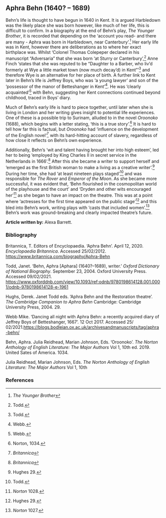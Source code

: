 ## Aphra Behn (1640? – 1689)

Behn’s life is thought to have begun in 1640 in Kent. It is argued Harbledown was the likely place she was born however, like much of her life, this is difficult to confirm. In a biography at the end of Behn’s play, _The Younger Brother_, it is recorded that depending on the ‘account you read- and there are many - Aphra was born in Harbledown, near Canterbury’.[^ref1] Her early life was in Kent, however there are deliberations as to where her exact birthplace was. Whilst ‘Colonel Thomas Colepeper declared in his manuscript “Adversaria” that she was born ‘at Sturry or Canterbury’,[^ref2] Anne Finch ‘states that she was reputed to be “Daughter to a Barber, who liv’d formerly at Wye a little market town (now much decay’d) in Kent”’[^ref3] and therefore Wye is an alternative for her place of birth. A further link to Kent later in Behn’s life is Jeffrey Boys, who was ‘a young lawyer’ and son of the ‘possessor of the manor of Betteshanger in Kent’[^ref4]. He was ‘clearly acquainted’[^ref5] with Behn, suggesting her Kent connections continued beyond childhood, traced in Boys’ diary.

Much of Behn’s early life is hard to piece together, until later when she is living in London and her writing gives insight to potential life experiences. One of these is a possible trip to Surinam, alluded to in the novel _Oroonoko_ (1688), which begins with a letter stating, ‘this is a true story’.[^ref6] It is hard to tell how far this is factual, but _Oroonoko_ had ‘influence on the development of the English novel’[^ref7] with its hard-hitting account of slavery, regardless of how close it reflects on Behn’s own experience.

Additionally, Behn’s ‘wit and talent having brought her into high esteem’, led her to being ‘employed by King Charles II in secret service in the Netherlands in 1666’.[^ref8] After this she became a writer to support herself and ‘emerged as the first British woman to make a living as a creative writer’.[^ref9] During her time, she had ‘at least nineteen plays staged’[^ref10] and was responsible for _The Rover_ and _Emperor of the Moon_. As she became more successful, it was evident that, ‘Behn flourished in the cosmopolitan world of the playhouse and the court’ and ‘Dryden and other wits encouraged her’[^ref11] as she began to have an impact on the theatre. This was at a point where ‘actresses for the first time appeared on the public stage’[^ref12] and this bled into Behn’s work, writing plays with ‘casts that included women’.[^ref13] Behn’s work was ground-breaking and clearly impacted theatre’s future.

**Article written by:** Alexa Barrett.

### Bibliography

Britannica, T. Editors of Encyclopaedia. ‘Aphra Behn’. April 12, 2020. _Encyclopaedia Britannica_. Accessed 25/02/2012. https://www.britannica.com/biography/Aphra-Behn

Todd, Janet. ‘Behn, Aphra [Aphara] (1640?–1689), writer.’ _Oxford Dictionary of National Biography_. September 23, 2004. Oxford University Press. Accessed 09/02/2021. https://www.oxforddnb.com/view/10.1093/ref:odnb/9780198614128.001.0001/odnb-9780198614128-e-1961

Hughs, Derek. Janet Todd eds. ‘Aphra Behn and the Restoration theatre’. _The Cambridge Companion to Aphra Behn_ Cambridge: Cambridge University Press, 2004. 29.

Webb Mike. ‘Dancing all night with Aphra Behn: a recently acquired diary of Jeffrey Boys of Betteshanger, 1667’. 12 Oct 2017. Accessed 25/ 02/2021.https://blogs.bodleian.ox.ac.uk/archivesandmanuscripts/tag/aphra-behn/

Behn, Aphra. Julia Reidhead, Marian Johnson, Eds. ‘Oroonoko’. _The Norton Anthology of English Literature: The Major Authors_ Vol 1, 10th ed. 2019. United Sates of America. 1034.

Julia Reidhead, Marian Johnson, Eds. _The Norton Anthology of English Literature: The Major Authors_ Vol 1, 10th

### References

[^ref1]: _The Younger Brother_ 
[^ref2]: Todd. 
[^ref3]: Todd. 
[^ref4]: Webb. 
[^ref5]: Webb. 
[^ref6]: Norton, 1034. 
[^ref7]: _Britannica_ 
[^ref8]: _Britannica_ 
[^ref9]: Hughes 29. 
[^ref10]: Todd. 
[^ref11]: _Norton_ 1028. 
[^ref12]: Hughes 29. 
[^ref13]: _Norton_ 1027.
